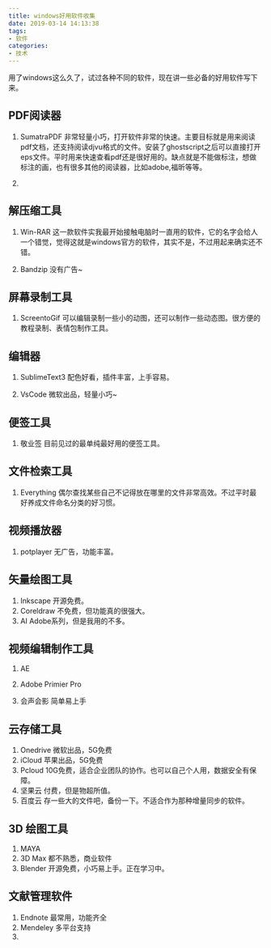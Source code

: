 ```yaml
---
title: windows好用软件收集
date: 2019-03-14 14:13:38
tags:
- 软件
categories:
- 技术
---
```


用了windows这么久了，试过各种不同的软件，现在讲一些必备的好用软件写下来。

## PDF阅读器
1. SumatraPDF
非常轻量小巧，打开软件非常的快速。主要目标就是用来阅读pdf文档，还支持阅读djvu格式的文件。安装了ghostscript之后可以直接打开eps文件。平时用来快速查看pdf还是很好用的。缺点就是不能做标注，想做标注的画，也有很多其他的阅读器，比如adobe,福昕等等。

2. 

## 解压缩工具
1. Win-RAR
这一款软件实我最开始接触电脑时一直用的软件，它的名字会给人一个错觉，觉得这就是windows官方的软件，其实不是，不过用起来确实还不错。

2. Bandzip
没有广告~

## 屏幕录制工具
1. ScreentoGif 
可以编辑录制一些小的动图，还可以制作一些动态图。很方便的教程录制、表情包制作工具。

## 编辑器
1. SublimeText3
配色好看，插件丰富，上手容易。

2. VsCode
微软出品，轻量小巧~

## 便签工具
1. 敬业签
目前见过的最单纯最好用的便签工具。

## 文件检索工具
1. Everything
偶尔查找某些自己不记得放在哪里的文件非常高效。不过平时最好养成文件命名分类的好习惯。
## 视频播放器
1. potplayer
无广告，功能丰富。
## 矢量绘图工具
1. Inkscape
开源免费。
2. Coreldraw
不免费，但功能真的很强大。
3. AI
Adobe系列，但是我用的不多。
## 视频编辑制作工具
1. AE

2. Adobe Primier Pro

3. 会声会影
简单易上手
## 云存储工具

1. Onedrive
微软出品，5G免费
2. iCloud
苹果出品，5G免费
3. Pcloud
10G免费，适合企业团队的协作。也可以自己个人用，数据安全有保障。
4. 坚果云
付费，但是物超所值。
5. 百度云
存一些大的文件吧，备份一下。不适合作为那种增量同步的软件。

## 3D 绘图工具
1. MAYA
2. 3D Max
都不熟悉，商业软件
3. Blender
开源免费，小巧易上手。正在学习中。

## 文献管理软件
1. Endnote
最常用，功能齐全
2. Mendeley
多平台支持
3. 